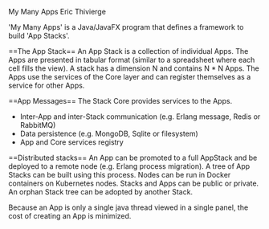 My Many Apps
Eric Thivierge

'My Many Apps' is a Java/JavaFX program that defines a framework to build 'App Stacks'.

==The App Stack==
An App Stack is a collection of individual Apps. The Apps are presented in tabular format (similar to a spreadsheet where each cell fills the view).
A stack has a dimension N and contains N * N Apps. The Apps use the services of the Core layer and can register themselves as a service for other Apps.

==App Messages==
The Stack Core provides services to the Apps.
* Inter-App and inter-Stack communication (e.g. Erlang message, Redis or RabbitMQ)
* Data persistence (e.g. MongoDB, Sqlite or filesystem)
* App and Core services registry

==Distributed stacks==
An App can be promoted to a full AppStack and be deployed to a remote node (e.g. Erlang process migration).
A tree of App Stacks can be built using this process. Nodes can be run in Docker containers on Kubernetes nodes.
Stacks and Apps can be public or private. An orphan Stack tree can be adopted by another Stack.

Because an App is only a single java thread viewed in a single panel, the cost of creating an App is minimized.

